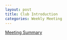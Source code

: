```yaml
---
layout: post
title: Club Introduction
categories: Weekly Meeting
---
```


[Meeting Summary](https://bhccstem.github.io/files/STEM_Meeting_Notes_11_1_22.pdf)
